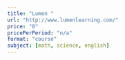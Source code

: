 ```yaml
---
title: "Lumen "
url: "http://www.lumenlearning.com/"
price: "0"
pricePerPeriod: "n/a"
format: "course"
subject: [math, science, english]
---
```

